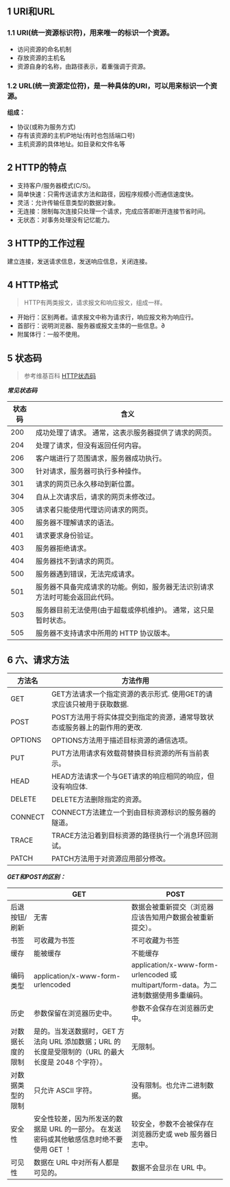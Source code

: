 ## 1 URI和URL

### 1.1 URI(统一资源标识符)，用来唯一的标识一个资源。

- 访问资源的命名机制
- 存放资源的主机名
- 资源自身的名称，由路径表示，着重强调于资源。

### 1.2 URL(统一资源定位符)，是一种具体的URI，可以用来标识一个资源。

**组成：**

- 协议(或称为服务方式)
- 存有该资源的主机IP地址(有时也包括端口号)
- 主机资源的具体地址。如目录和文件名等

## 2 HTTP的特点

- 支持客户/服务器模式(C/S)。
- 简单快速：只需传送请求方法和路径，因程序规模小而通信速度快。
- 灵活：允许传输任意类型的数据对象。
- 无连接：限制每次连接只处理一个请求，完成应答即断开连接节省时间。
- 无状态：对事务处理没有记忆能力。

## 3 HTTP的工作过程

建立连接，发送请求信息，发送响应信息，关闭连接。

## 4 HTTP格式

> HTTP有两类报文，请求报文和响应报文，组成一样。

- 开始行：区别两者。请求报文中称为请求行，响应报文称为响应行。
- 首部行：说明浏览器、服务器或报文主体的一些信息。∂
- 附属体行：一般不使用。

## 5 状态码

> 参考维基百科 [HTTP状态码](https://zh.wikipedia.org/wiki/HTTP%E7%8A%B6%E6%80%81%E7%A0%81 "HTTP状态码")

***常见状态码***

| 状态码   | 含义                                     |
|-------|----------------------------------------|
| 200   | 成功处理了请求。 通常，这表示服务器提供了请求的网页。            |
| 204   | 处理了请求，但没有返回任何内容。                       |
| 206   | 客户端进行了范围请求，服务器成功执行。                    |
| 300   | 针对请求，服务器可执行多种操作。                       |
| 301   | 请求的网页已永久移动到新位置。                        |
| 304   | 自从上次请求后，请求的网页未修改过。                     |
| 305   | 请求者只能使用代理访问请求的网页。                      |
| 400   | 服务器不理解请求的语法。                           |
| 401   | 请求要求身份验证。                              |
| 403   | 服务器拒绝请求。                               |
| 404   | 服务器找不到请求的网页。                           |
| 500   | 服务器遇到错误，无法完成请求。                        |
| 501   | 服务器不具备完成请求的功能。例如，服务器无法识别请求方法时可能会返回此代码。 |
| 503   | 服务器目前无法使用(由于超载或停机维护)。 通常，这只是暂时状态。      |
| 505   | 服务器不支持请求中所用的 HTTP 协议版本。                |

## 6 六、请求方法

| 方法名     | 方法作用                                    |
|---------|-----------------------------------------|
| GET     | GET方法请求一个指定资源的表示形式. 使用GET的请求应该只被用于获取数据. |
| POST    | POST方法用于将实体提交到指定的资源，通常导致状态或服务器上的副作用的更改. |
| OPTIONS | OPTIONS方法用于描述目标资源的通信选项。                 |
| PUT     | PUT方法用请求有效载荷替换目标资源的所有当前表示。              |
| HEAD    | HEAD方法请求一个与GET请求的响应相同的响应，但没有响应体.        |
| DELETE  | DELETE方法删除指定的资源。                        |
| CONNECT | CONNECT方法建立一个到由目标资源标识的服务器的隧道。           |
| TRACE   | TRACE方法沿着到目标资源的路径执行一个消息环回测试。            |
| PATCH   | PATCH方法用于对资源应用部分修改。                     |

***GET和POST的区别：***

|          | GET                                                           | POST                                                                  |
|----------|---------------------------------------------------------------|-----------------------------------------------------------------------|
| 后退按钮/刷新  | 无害                                                            | 数据会被重新提交（浏览器应该告知用户数据会被重新提交）。                                          |
| 书签       | 可收藏为书签                                                        | 不可收藏为书签                                                               |
| 缓存       | 能被缓存                                                          | 不能缓存                                                                  |
| 编码类型     | application/x-www-form-urlencoded                             | application/x-www-form-urlencoded 或 multipart/form-data。为二进制数据使用多重编码。 |
| 历史       | 参数保留在浏览器历史中。                                                  | 参数不会保存在浏览器历史中。                                                        |
| 对数据长度的限制 | 是的。当发送数据时，GET 方法向 URL 添加数据；URL 的长度是受限制的（URL 的最大长度是 2048 个字符）。 | 无限制。                                                                  |
| 对数据类型的限制 | 只允许 ASCII 字符。                                                 | 没有限制。也允许二进制数据。                                                        |
| 安全性      | 安全性较差，因为所发送的数据是 URL 的一部分。&#xA;在发送密码或其他敏感信息时绝不要使用 GET ！        | 较安全，参数不会被保存在浏览器历史或 web 服务器日志中。                                        |
| 可见性      | 数据在 URL 中对所有人都是可见的。                                           | 数据不会显示在 URL 中。                                                        |

